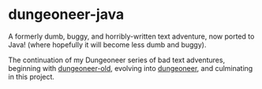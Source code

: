 # dungeoneer-java
A formerly dumb, buggy, and horribly-written text adventure, now ported to Java! (where hopefully it will become less dumb and buggy).

The continuation of my Dungeoneer series of bad text adventures, beginning with [dungeoneer-old](https://github.com/FireShredder24/dungeoneer-java), evolving into [dungeoneer](https://github.com/FireShredder24/dungeoneer), and culminating in this project.
